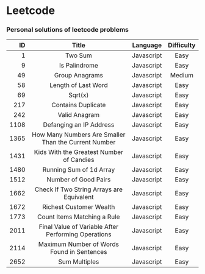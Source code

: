# Leetcode

### Personal solutions of leetcode problems

| ID  |       Title                                          |  Language  | Difficulty |
|----:|:-----------------:                                   |:----------:|:----------:|
|  1   |     Two Sum                                         | Javascript |    Easy    |
|  9   | Is Palindrome                                       | Javascript |    Easy    |
| 49   | Group Anagrams                                      | Javascript |   Medium   |
| 58   | Length of Last Word                                 | Javascript |    Easy    |
| 69   | Sqrt(x)                                             | Javascript |    Easy    |
| 217  | Contains Duplicate                                  | Javascript |    Easy    |
| 242  | Valid Anagram                                       | Javascript |    Easy    |
| 1108 | Defanging an IP Address                             | Javascript |    Easy    |
| 1365 | How Many Numbers Are Smaller Than the Current Number| Javascript |    Easy    |
| 1431 | Kids With the Greatest Number of Candies            | Javascript |    Easy    |
| 1480 | Running Sum of 1d Array                             | Javascript |    Easy    |
| 1512 | Number of Good Pairs                                | Javascript |    Easy    |
| 1662 | Check If Two String Arrays are Equivalent           | Javascript |    Easy    |
| 1672 | Richest Customer Wealth                             | Javascript |    Easy    |
| 1773 | Count Items Matching a Rule                         | Javascript |    Easy    |
| 2011 | Final Value of Variable After Performing Operations | Javascript |    Easy    |
| 2114 | Maximum Number of Words Found in Sentences          | Javascript |    Easy    |
| 2652 | Sum Multiples                                       | Javascript |    Easy    |



